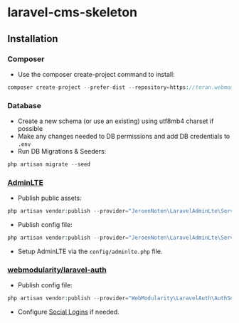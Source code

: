 # laravel-cms-skeleton

## Installation
### Composer
* Use the composer create-project command to install:
```php
composer create-project --prefer-dist --repository=https://toran.webmodularity.com/repo/private/ webmod/laravel-cms-skeleton cms
```

### Database
* Create a new schema (or use an existing) using utf8mb4 charset if possible
* Make any changes needed to DB permissions and add DB credentials to `.env`
* Run DB Migrations & Seeders:
```php
php artisan migrate --seed
```

### [AdminLTE](https://github.com/jeroennoten/Laravel-AdminLTE)
* Publish public assets:
```php
php artisan vendor:publish --provider="JeroenNoten\LaravelAdminLte\ServiceProvider" --tag=assets
````
* Publish config file:
```php
php artisan vendor:publish --provider="JeroenNoten\LaravelAdminLte\ServiceProvider" --tag=config
```
* Setup AdminLTE via the `config/adminlte.php` file.

### [webmodularity/laravel-auth](https://github.com/webmodularity/laravel-auth)
* Publish config file:
```php
php artisan vendor:publish --provider="WebModularity\LaravelAuth\AuthServiceProvider" --tag=config
```
* Configure [Social Logins](https://github.com/webmodularity/laravel-auth#social-logins) if needed.
